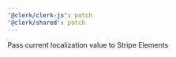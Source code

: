 ```yaml
---
'@clerk/clerk-js': patch
'@clerk/shared': patch
---
```


Pass current localization value to Stripe Elements
